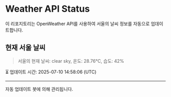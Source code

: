 
# Weather API Status

이 리포지토리는 OpenWeather API를 사용하여 서울의 날씨 정보를 자동으로 업데이트합니다.

## 현재 서울 날씨
> 서울의 현재 날씨: clear sky, 온도: 28.76°C, 습도: 42%

⏳ 업데이트 시간: 2025-07-10 14:58:06 (UTC)

---
자동 업데이트 봇에 의해 관리됩니다.
